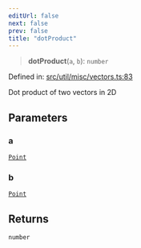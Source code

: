 ```yaml
---
editUrl: false
next: false
prev: false
title: "dotProduct"
---
```


> **dotProduct**(`a`, `b`): `number`

Defined in: [src/util/misc/vectors.ts:83](https://github.com/fabricjs/fabric.js/blob/fea1b29b7495d9634e300bd4bfa43de097745805/src/util/misc/vectors.ts#L83)

Dot product of two vectors in 2D

## Parameters

### a

[`Point`](/api/classes/point/)

### b

[`Point`](/api/classes/point/)

## Returns

`number`
